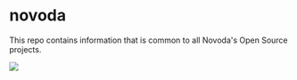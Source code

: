 # novoda

This repo contains information that is common to all Novoda's Open Source projects.

![](https://33.media.tumblr.com/2eda64e8dd9f31fd6a714a0d31747904/tumblr_mplqkzGngp1sxviy0o1_400.gif)

